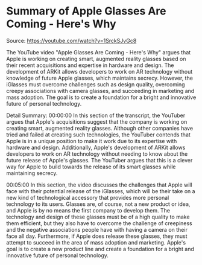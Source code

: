# Summary of Apple Glasses Are Coming - Here's Why

Source: https://youtube.com/watch?v=1SrckSJvGc8

The YouTube video "Apple Glasses Are Coming - Here's Why" argues that Apple is working on creating smart, augmented reality glasses based on their recent acquisitions and expertise in hardware and design. The development of ARKit allows developers to work on AR technology without knowledge of future Apple glasses, which maintains secrecy. However, the iGlasses must overcome challenges such as design quality, overcoming creepy associations with camera glasses, and succeeding in marketing and mass adoption. The goal is to create a foundation for a bright and innovative future of personal technology.

Detail Summary: 
00:00:00
In this section of the transcript, the YouTuber argues that Apple's acquisitions suggest that the company is working on creating smart, augmented reality glasses. Although other companies have tried and failed at creating such technologies, the YouTuber contends that Apple is in a unique position to make it work due to its expertise with hardware and design. Additionally, Apple's development of ARKit allows developers to work on AR technology without needing to know about the future release of Apple's glasses. The YouTuber argues that this is a clever way for Apple to build towards the release of its smart glasses while maintaining secrecy.

00:05:00
In this section, the video discusses the challenges that Apple will face with their potential release of the iGlasses, which will be their take on a new kind of technological accessory that provides more personal technology to its users. Glasses are, of course, not a new product or idea, and Apple is by no means the first company to develop them. The technology and design of these glasses must be of a high quality to make them efficient, but they also have to overcome the challenge of creepiness and the negative associations people have with having a camera on their face all day. Furthermore, if Apple does release these glasses, they must attempt to succeed in the area of mass adoption and marketing. Apple's goal is to create a new product line and create a foundation for a bright and innovative future of personal technology.

